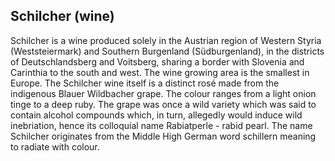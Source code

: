 ## Schilcher (wine)

Schilcher is a wine produced solely in the Austrian region of Western Styria (Weststeiermark) and Southern Burgenland (Südburgenland), in the districts of Deutschlandsberg and Voitsberg, sharing a border with Slovenia and Carinthia to the south and west. The wine growing area is the smallest in Europe. The Schilcher wine itself is a distinct rosé made from the indigenous Blauer Wildbacher grape. The colour ranges from a light onion tinge to a deep ruby. The grape was once a wild variety which was said to contain alcohol compounds which, in turn, allegedly would induce wild inebriation, hence its colloquial name Rabiatperle - rabid pearl. The name Schilcher originates from the Middle High German word schillern meaning to radiate with colour.